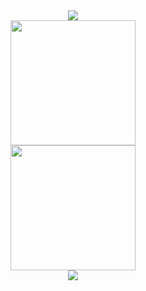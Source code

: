 <div align="center"> <img src="https://metrics.lecoq.io/Draper-crypto?template=classic&base=header%2C%20activity%2C%20community%2C%20repositories%2C%20metadata&base.indepth=false&base.hireable=false&base.skip=false&config.timezone=Asia%2FSingapore"> </div>

<div align="center"> <img height="200px" src="https://github-readme-stats.vercel.app/api?username=Draper-crypto&show_icons=true&theme=flag-india"/> </div>

<div align="center"> <img height="200px" src="https://github-readme-stats.vercel.app/api/top-langs/?username=Draper-crypto&layout=compact"/> </div>

<div align="center"> <img src="https://github-profile-trophy.vercel.app/?username=Draper-crypto&theme=flat"&margin-w=15/> </div>
